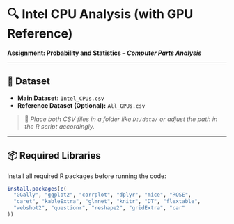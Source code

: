 # 🔍 Intel CPU Analysis (with GPU Reference)

**Assignment: Probability and Statistics – *Computer Parts Analysis***

---

## 📁 Dataset

- **Main Dataset:** `Intel_CPUs.csv`
- **Reference Dataset (Optional):** `All_GPUs.csv`

> 📌 *Place both CSV files in a folder like `D:/data/` or adjust the path in the R script accordingly.*

---

## 📦 Required Libraries

Install all required R packages before running the code:

```r
install.packages(c(
  "GGally", "ggplot2", "corrplot", "dplyr", "mice", "ROSE",
  "caret", "kableExtra", "glmnet", "knitr", "DT", "flextable",
  "webshot2", "questionr", "reshape2", "gridExtra", "car"
))



